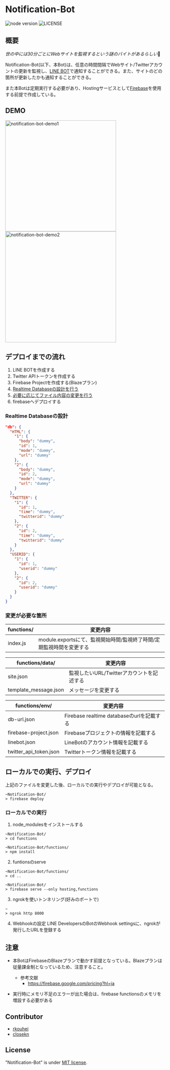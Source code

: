 # Notification-Bot

![node version](https://img.shields.io/badge/node_version->=10-informational)
![LICENSE](https://img.shields.io/github/license/rkouhei/Notification-Bot)

## 概要
*世の中には30分ごとにWebサイトを監視するという謎のバイトがあるらしい*🤔

Notification-Bot(以下、本Bot)は、任意の時間間隔でWebサイト/Twitterアカウントの更新を監視し、[LINE BOT](https://developers.line.biz/ja/services/messaging-api/)で通知することができる。また、サイトのどの箇所が更新したかも通知することができる。

また本Botは定期実行する必要があり、Hostingサービスとして[Firebase](https://firebase.google.com/?hl=ja)を使用する前提で作成している。

## DEMO
<img width="350" alt="notification-bot-demo1" src="https://user-images.githubusercontent.com/32559426/89857427-fea60980-dbd6-11ea-99ed-15380dd72f05.png"> <img width="350" alt="notification-bot-demo2" src="https://user-images.githubusercontent.com/32559426/89857449-18475100-dbd7-11ea-9fc9-fffbb17fa56f.png">


## デプロイまでの流れ

1. LINE BOTを作成する
2. Twitter APIトークンを作成する
3. Firebase Projectを作成する(Blazeプラン)
4. [Realtime Databaseの設計を行う](#Realtime-Databaseの設計)
5. [必要に応じてファイル内容の変更を行う](#変更が必要な箇所)
6. firebaseへデプロイする

### Realtime Databaseの設計

```json
"db": {
  "HTML": {
    "1": {
      "body": "dummy",
      "id": 1,
      "mode": "dummy",
      "url": "dummy"
    },
    "2": {
      "body": "dummy",
      "id": 2,
      "mode": "dummy",
      "url": "dummy"
    }
  },
  "TWITTER": {
    "1": {
      "id": 1,
      "time": "dummy",
      "twitterid": "dummy"
    },
    "2": {
      "id": 2,
      "time": "dummy",
      "twitterid": "dummy"
    }
  },
  "USERID": {
    "1": {
      "id": 1,
      "userid": "dummy"
    },
    "2": {
      "id": 2,
      "userid": "dummy"
    }
  }
}
```

### 変更が必要な箇所

functions/ | 変更内容
-----------| ------
index.js | module.exportsにて、監視開始時間/監視終了時間/定期監視時間を変更する

functions/data/ | 変更内容
--------------- | ------
site.json | 監視したいURL/Twitterアカウントを記述する
template_message.json | メッセージを変更する

functions/env/ | 変更内容
-------------- | ------
db-url.json | Firebase realtime databaseのurlを記載する
firebase-project.json | Firebaseプロジェクトの情報を記載する
linebot.json | LineBotのアカウント情報を記載する
twitter_api_token.json | Twitterトークン情報を記載する

## ローカルでの実行、デプロイ
上記のファイルを変更した後、ローカルでの実行やデプロイが可能となる。
```
~Notification-Bot/
> firebase deploy
```

### ローカルでの実行
1. node_modulesをインストールする
```
~Notification-Bot/
> cd functions

~Notification-Bot/functions/
> npm install
```

2. funtionsのserve
```
~Notification-Bot/functions/
> cd ..

~Notification-Bot/
> firebase serve --only hosting,functions
```

3. ngrokを使いトンネリング(好みのポートで)
```
~
> ngrok http 8000
```

4. Webhookの設定
LINE DevelopersのBotのWebhook settingsに、ngrokが発行したURLを登録する

## 注意

- 本BotはFirebaseのBlazeプランで動かす前提となっている。Blazeプランは従量課金制となっているため、注意すること。
    - 参考文献
        - https://firebase.google.com/pricing?hl=ja

- 実行時にメモリ不足のエラーが出た場合は、firebase functionsのメモリを増設する必要がある

## Contributor
- [rkouhei](https://github.com/rkouhei)
- [closekn](https://github.com/closekn)

## License
"Notification-Bot" is under [MIT license](https://en.wikipedia.org/wiki/MIT_License).